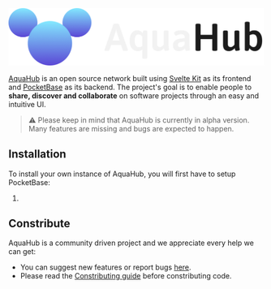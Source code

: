 <p align="center">
    <a href="https://aquahub.studio" target="_blank" rel="noopener">
        <img src="./AquaHubReadmeBanner.png" alt="AquaHub - The network for projects" />
    </a>
</p>

[AquaHub](https://aquahub.studio) is an open source network built using [Svelte Kit](https://github.com/sveltejs/kit) as its frontend and [PocketBase](https://github.com/pocketbase/pocketbase) as its backend. The project's goal is to enable people to **share, discover and collaborate** on software projects through an easy and intuitive UI.
> ⚠️ Please keep in mind that AquaHub is currently in alpha version. Many features are missing and bugs are expected to happen.

## Installation
To install your own instance of AquaHub, you will first have to setup PocketBase:

1. 

## Constribute
AquaHub is a community driven project and we appreciate every help we can get:
- You can suggest new features or report bugs [here](https://github.com/AquaHubStudio/AquaHub/issues).
- Please read the [Constributing guide]() before constributing code.
